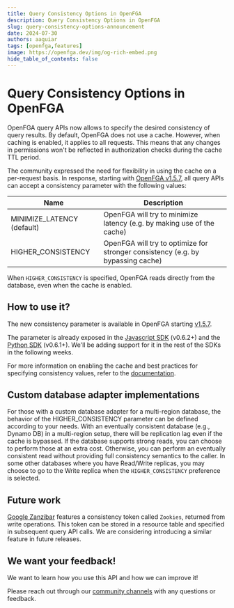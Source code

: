 ```yaml
---
title: Query Consistency Options in OpenFGA
description: Query Consistency Options in OpenFGA
slug: query-consistency-options-announcement
date: 2024-07-30
authors: aaguiar
tags: [openfga,features]
image: https://openfga.dev/img/og-rich-embed.png
hide_table_of_contents: false
---
```

# Query Consistency Options in OpenFGA

OpenFGA query APIs now allows to specify the desired consistency of query results. By default, OpenFGA does not use a cache. However, when caching is enabled, it applies to all requests. This means that any changes in permissions won't be reflected in authorization checks during the cache TTL period.

The community expressed the need for flexibility in using the cache on a per-request basis. In response, starting with [OpenFGA v1.5.7](https://github.com/openfga/openfga/releases/tag/v1.5.7), all query APIs can accept a consistency parameter with the following values:

| Name                        | Description                                                                                                   |  
|-----------------------------|---------------------------------------------------------------------------------------------------------------|
| MINIMIZE_LATENCY (default)  | OpenFGA will try to minimize latency (e.g. by making use of the cache)  | 
| HIGHER_CONSISTENCY          |  OpenFGA will try to optimize for stronger consistency (e.g. by bypassing cache)   |

When `HIGHER_CONSISTENCY` is specified, OpenFGA reads directly from the database, even when the cache is enabled.

## How to use it?

The new consistency parameter is available in OpenFGA starting [v1.5.7](https://github.com/openfga/openfga/releases/tag/v1.5.7). 

The parameter is already exposed in the [Javascript SDK](https://github.com/openfga/js-sdk/) (v0.6.2+) and the [Python SDK](https://github.com/openfga/python-sdk/) (v0.6.1+). We'll be adding support for it in the rest of the SDKs in the following weeks.

For more information on enabling the cache and best practices for specifying consistency values, refer to the [documentation](https://openfga.dev/docs/interacting/consistency).

## Custom database adapter implementations

For those with a custom database adapter for a multi-region database, the behavior of the HIGHER_CONSISTENCY parameter can be defined according to your needs. With an eventually consistent database (e.g., Dynamo DB) in a multi-region setup, there will be replication lag even if the cache is bypassed. If the database supports strong reads, you can choose to perform those at an extra cost. Otherwise, you can perform an eventually consistent read without providing full consistency semantics to the caller. In some other databases where you have Read/Write replicas, you may choose to go to the Write replica when the `HIGHER_CONSISTENCY` preference is selected.

## Future work

[Google Zanzibar](https://zanzibar.academy) features a consistency token called `Zookies`, returned from write operations. This token can be stored in a resource table and specified in subsequent query API calls. We are considering introducing a similar feature in future releases.

## We want your feedback!

We want to learn how you use this API and how we can improve it!

Please reach out through our [community channels](https://openfga.dev/community) with any questions or feedback.
